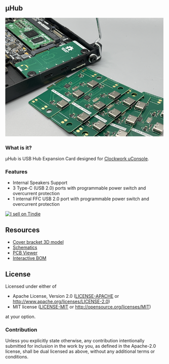 ## μHub

<img width="500" src="fab/uhub.png" />

### What is it?

μHub is USB Hub Expansion Card designed for [Clockwork uConsole](https://www.clockworkpi.com/uconsole).

### Features

* Internal Speakers Support
* 3 Type-C (USB 2.0) ports with programmable power switch and overcurrent protection
* 1 internal FFC USB 2.0 port with programmable power switch and overcurrent protection

<a href="https://www.tindie.com/stores/quadbit"><img src="https://d2ss6ovg47m0r5.cloudfront.net/badges/tindie-mediums.png" alt="I sell on Tindie" width="150" height="78"></a>

## Resources

- [Cover bracket 3D model](fab/cover.stl)
- [Schematics](fab/uhub.pdf)
- [PCB Viewer](https://kicanvas.org/?github=https%3A%2F%2Fgithub.com%2Fdotcypress%2Fuhub%2Fblob%2Fmain%2Fuhub.kicad_pcb)
- [Interactive BOM](https://htmlpreview.github.io/?https://github.com/dotcypress/uhub/blob/main/fab/ibom.html)

## License

Licensed under either of

- Apache License, Version 2.0 ([LICENSE-APACHE](LICENSE-APACHE) or
  http://www.apache.org/licenses/LICENSE-2.0)
- MIT license ([LICENSE-MIT](LICENSE-MIT) or http://opensource.org/licenses/MIT)

at your option.

### Contribution

Unless you explicitly state otherwise, any contribution intentionally submitted
for inclusion in the work by you, as defined in the Apache-2.0 license, shall be
dual licensed as above, without any additional terms or conditions.

